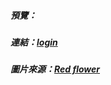 ##### 預覽：

##### 連結：[login](https://ellallu0903.github.io/bs_login-ellallu0903/HW_login)

##### 圖片來源：[Red flower](https://images.unsplash.com/photo-1531397804924-41febe83d60f?ixlib=rb-1.2.1&auto=format&fit=crop&w=1350&q=80 'unsplash')
